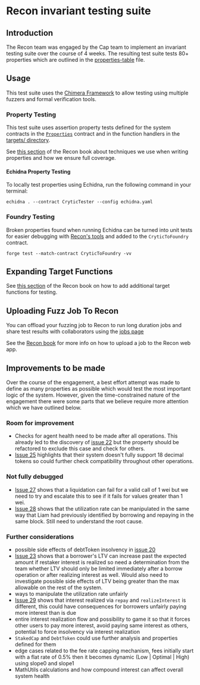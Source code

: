 # Recon invariant testing suite

## Introduction
The Recon team was engaged by the Cap team to implement an invariant testing suite over the course of 4 weeks. The resulting test suite tests 80+ properties which are outlined in the [properties-table](https://github.com/Recon-Fuzz/cap-contracts/blob/feat/recon/test/recon/properties-table.md) file.

## Usage
This test suite uses the [Chimera Framework](https://book.getrecon.xyz/writing_invariant_tests/chimera_framework.html) to allow testing using multiple fuzzers and formal verification tools. 

### Property Testing
This test suite uses assertion property tests defined for the system contracts in the [`Properties`](https://github.com/Recon-Fuzz/cap-contracts/blob/feat/recon/test/recon/Properties.sol) contract and in the function handlers in the [targets/ directory](https://github.com/Recon-Fuzz/cap-contracts/tree/feat/recon/test/recon/targets).  

See [this section](https://book.getrecon.xyz/extra/advanced.html) of the Recon book about techniques we use when writing properties and how we ensure full coverage.

#### Echidna Property Testing
To locally test properties using Echidna, run the following command in your terminal:
```shell
echidna . --contract CryticTester --config echidna.yaml
```

### Foundry Testing
Broken properties found when running Echidna can be turned into unit tests for easier debugging with [Recon's tools](https://getrecon.xyz/tools/echidna) and added to the `CryticToFoundry` contract.

```shell
forge test --match-contract CryticToFoundry -vv
```

## Expanding Target Functions
See [this section](https://book.getrecon.xyz/writing_invariant_tests/sample_project.html#building-target-functions) of the Recon book on how to add additional target functions for testing. 

## Uploading Fuzz Job To Recon

You can offload your fuzzing job to Recon to run long duration jobs and share test results with collaborators using the [jobs page](https://getrecon.xyz/dashboard/jobs)

See the [Recon book](https://book.getrecon.xyz/using_recon/running_jobs.html) for more info on how to upload a job to the Recon web app. 

## Improvements to be made
Over the course of the engagement, a best effort attempt was made to define as many properties as possible which would test the most important logic of the system. However, given the time-constrained nature of the engagement there were some parts that we believe require more attention which we have outlined below.  

### Room for improvement
- Checks for agent health need to be made after all operations. This already led to the discovery of [issue 22](https://github.com/Recon-Fuzz/cap-invariants/issues/22) but the property should be refactored to exclude this case and check for others.
- [Issue 25](https://github.com/Recon-Fuzz/cap-invariants/issues/25) highlights that their system doesn't fully support 18 decimal tokens so could further check compatibility throughout other operations.

### Not fully debugged
- [Issue 27](https://github.com/Recon-Fuzz/cap-invariants/issues/27) shows that a liquidation can fail for a valid call of 1 wei but we need to try and escalate this to see if it fails for values greater than 1 wei.
- [Issue 28](https://github.com/Recon-Fuzz/cap-invariants/issues/28) shows that the utilization rate can be manipulated in the same way that Liam had previously identified by borrowing and repaying in the same block. Still need to understand the root cause. 

### Further considerations
- possible side effects of debtToken insolvency in [issue 20](https://github.com/Recon-Fuzz/cap-invariants/issues/20)
- [Issue 23](https://github.com/Recon-Fuzz/cap-invariants/issues/23) shows that a borrower's LTV can increase past the expected amount if restaker interest is realized so need a determination from the team whether LTV should only be limited immediately after a borrow operation or after realizing interest as well. Would also need to investigate possible side effects of LTV being greater than the max allowable on the rest of the system.
- ways to manipulate the utilization rate unfairly 
- [Issue 29](https://github.com/Recon-Fuzz/cap-invariants/issues/29) shows that interest realized via `repay` and `realizeInterest` is different, this could have consequences for borrowers unfairly paying more interest than is due
- entire interest realization flow and possibility to game it so that it forces other users to pay more interest, avoid paying same interest as others, potential to force insolvency via interest realization
- `StakedCap` and `DebtToken` could use further analysis and properties defined for them
- edge cases related to the fee rate capping mechanism, fees initially start with a flat rate of 0.5% then it becomes dynamic (Low | Optimal | High) using slope0 and slope1
- MathUtils calculations and how compound interest can affect overall system health